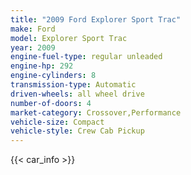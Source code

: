 ```yaml
---
title: "2009 Ford Explorer Sport Trac"
make: Ford
model: Explorer Sport Trac
year: 2009
engine-fuel-type: regular unleaded
engine-hp: 292
engine-cylinders: 8
transmission-type: Automatic
driven-wheels: all wheel drive
number-of-doors: 4
market-category: Crossover,Performance
vehicle-size: Compact
vehicle-style: Crew Cab Pickup
---
```


{{< car_info >}}
